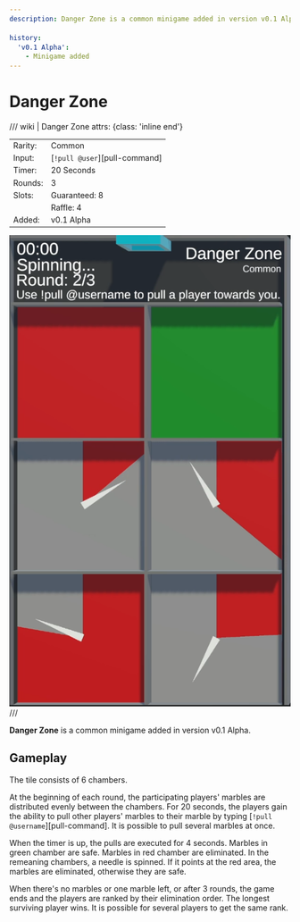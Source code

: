 ```yaml
---
description: Danger Zone is a common minigame added in version v0.1 Alpha.

history:
  'v0.1 Alpha':
    - Minigame added
---
```


# Danger Zone

/// wiki | Danger Zone
    attrs: {class: 'inline end'}

|         |                               |
|---------|-------------------------------|
| Rarity: | Common                        |
| Input:  | [`!pull @user`][pull-command] |
| Timer:  | 20 Seconds                    |
| Rounds: | 3                             |
| Slots:  | Guaranteed: 8                 |
|         | Raffle: 4                     |
| Added:  | v0.1 Alpha                    |

![danger-zone](../../assets/images/minigames/twitch/danger-zone.png)
///

**Danger Zone** is a common minigame added in version v0.1 Alpha.

## Gameplay

The tile consists of 6 chambers.

At the beginning of each round, the participating players' marbles are distributed evenly between the chambers. For 20 seconds, the players gain the ability to pull other players' marbles to their marble by typing [`!pull @username`][pull-command]. It is possible to pull several marbles at once.

When the timer is up, the pulls are executed for 4 seconds. Marbles in green chamber are safe. Marbles in red chamber are eliminated. In the remeaning chambers, a needle is spinned. If it points at the red area, the marbles are eliminated, otherwise they are safe.

When there's no marbles or one marble left, or after 3 rounds, the game ends and the players are ranked by their elimination order. The longest surviving player wins. It is possible for several players to get the same rank.
